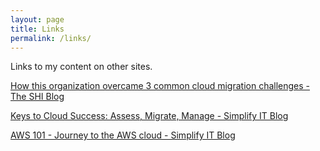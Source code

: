 ```yaml
---
layout: page
title: Links
permalink: /links/
---
```


Links to my content on other sites.

[How this organization overcame 3 common cloud migration challenges - The SHI Blog](http://blog.shi.com/2015/04/16/how-this-organization-overcame-3-common-cloud-migration-challenges/#.VTa2JIlvhpY.link)

[Keys to Cloud Success: Assess, Migrate, Manage - Simplify IT Blog](http://www.apparatus.net/blog/keys-to-cloud-success)

[AWS 101 - Journey to the AWS cloud - Simplify IT Blog](http://www.apparatus.net/blog/journey-to-the-aws-cloud)
